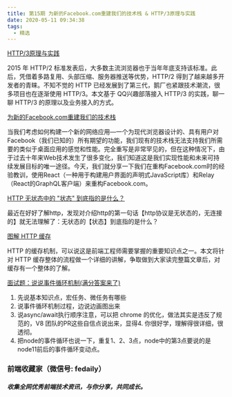 ```yaml
---
title: 第15期 为新的Facebook.com重建我们的技术栈 & HTTP/3原理与实践
date: 2020-05-11 09:34:38
tags:
  - 精选
---
```


[HTTP/3原理与实践](https://mp.weixin.qq.com/s?__biz=MzI4NzEyMjUxMA==&mid=2649069145&idx=1&sn=6aab52cf10dbbec2a0d5b4a0385f3780&scene=21#wechat_redirect)

2015 年 HTTP/2 标准发表后，大多数主流浏览器也于当年年底支持该标准。此后，凭借着多路复用、头部压缩、服务器推送等优势，HTTP/2 得到了越来越多开发者的青睐。不知不觉的 HTTP 已经发展到了第三代，鹅厂也紧跟技术潮流，很多项目也在逐渐使用 HTTP/3。本文基于 QQ兴趣部落接入 HTTP/3 的实践，聊一聊 HTTP/3 的原理以及业务接入的方式。

[为新的Facebook.com重建我们的技术栈](https://mp.weixin.qq.com/s?__biz=MjM5MTA1MjAxMQ==&mid=2651236491&idx=1&sn=16ce83f02ecb7eefee0b1cb58d971c27&scene=21#wechat_redirect)

当我们考虑如何构建一个新的网络应用—一个为现代浏览器设计的、具有用户对Facebook（我们已知的）所有期望的功能，我们现有的技术栈无法支持我们所需要的类似于桌面应用的感觉和性能。完全重写是非常罕见的，但在这种情况下，由于过去十年来Web技术发生了很多变化，我们知道这是我们实现性能和未来可持续发展目标的唯一途径。今天，我们就分享一下我们在重构Facebook.com时的经验教训，使用React（一种用于构建用户界面的声明式JavaScript库）和Relay（React的GraphQL客户端）来重构Facebook.com。

[HTTP 无状态中的 "状态" 到底指的是什么？](https://mp.weixin.qq.com/s?__biz=MjM5MDc4MzgxNA==&mid=2458454562&idx=1&sn=a5fe5f7f2850119d7ddf6f3ba22f20e5&scene=21#wechat_redirect)

最近在好好了解http，发现对介绍http的第一句话【http协议是无状态的，无连接的】就无法理解了：无状态的【状态】到底指的是什么？

[图解 HTTP 缓存](https://mp.weixin.qq.com/s?__biz=MzI0NTE5NzYyMw==&mid=2247484110&idx=1&sn=23cd33596d6f4a6a6b71b852a1b6c2c6&scene=21#wechat_redirect)

HTTP 的缓存机制，可以说这是前端工程师需要掌握的重要知识点之一。本文将针对 HTTP 缓存整体的流程做一个详细的讲解，争取做到大家读完整篇文章后，对缓存有一个整体的了解。

[面试题：说说事件循环机制(满分答案来了)](https://mp.weixin.qq.com/s?__biz=MzI2NTk2NzUxNg==&mid=2247485017&idx=2&sn=817e8b5d78fe8d46a2d8e62bbe870c50&scene=21#wechat_redirect)

1. 先说基本知识点，宏任务、微任务有哪些
2. 说事件循环机制过程，边说边画图出来
3. 说async/await执行顺序注意，可以把 chrome 的优化，做法其实是违反了规范的，V8 团队的PR这些自信点说出来，显得4. 你很好学，理解得很详细，很透彻。
5. 把node的事件循环也说一下，重复1、2、3点，node中的第3点要说的是node11前后的事件循环变动点。

### 前端收藏家（微信号: fedaily）
##### 收集全网优秀前端技术资讯，与你分享，共同成长。
